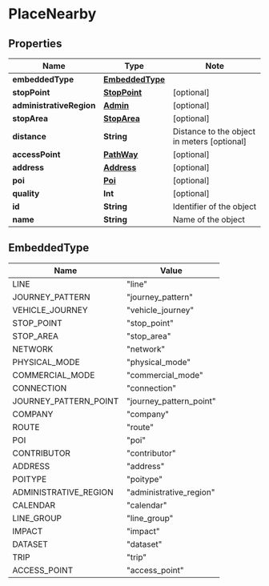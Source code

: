 # PlaceNearby

## Properties

Name | Type | Note
---- | ---- | ----
**embeddedType** | [**EmbeddedType**](#EmbeddedType) | 
**stopPoint** | [**StopPoint**](StopPoint.md) | [optional] 
**administrativeRegion** | [**Admin**](Admin.md) | [optional] 
**stopArea** | [**StopArea**](StopArea.md) | [optional] 
**distance** | **String** | Distance to the object in meters [optional] 
**accessPoint** | [**PathWay**](PathWay.md) | [optional] 
**address** | [**Address**](Address.md) | [optional] 
**poi** | [**Poi**](Poi.md) | [optional] 
**quality** | **Int** | [optional] 
**id** | **String** | Identifier of the object 
**name** | **String** | Name of the object 

## EmbeddedType

Name | Value
---- | -----
LINE | "line"
JOURNEY_PATTERN | "journey_pattern"
VEHICLE_JOURNEY | "vehicle_journey"
STOP_POINT | "stop_point"
STOP_AREA | "stop_area"
NETWORK | "network"
PHYSICAL_MODE | "physical_mode"
COMMERCIAL_MODE | "commercial_mode"
CONNECTION | "connection"
JOURNEY_PATTERN_POINT | "journey_pattern_point"
COMPANY | "company"
ROUTE | "route"
POI | "poi"
CONTRIBUTOR | "contributor"
ADDRESS | "address"
POITYPE | "poitype"
ADMINISTRATIVE_REGION | "administrative_region"
CALENDAR | "calendar"
LINE_GROUP | "line_group"
IMPACT | "impact"
DATASET | "dataset"
TRIP | "trip"
ACCESS_POINT | "access_point"

